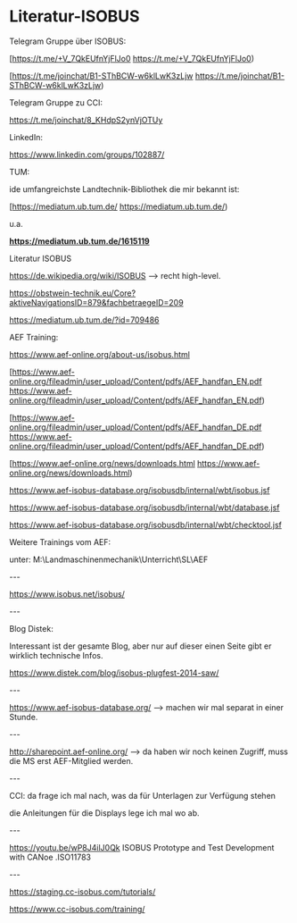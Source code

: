 # Literatur-ISOBUS

Telegram Gruppe über ISOBUS:

\[<https://t.me/+V_7QkEUfnYjFlJo0> <https://t.me/+V_7QkEUfnYjFlJo0>)

\[<https://t.me/joinchat/B1-SThBCW-w6klLwK3zLjw> <https://t.me/joinchat/B1-SThBCW-w6klLwK3zLjw>)

Telegram Gruppe zu CCI:

<https://t.me/joinchat/8_KHdpS2ynVjOTUy>

LinkedIn:

<https://www.linkedin.com/groups/102887/>

TUM:

ide umfangreichste Landtechnik-Bibliothek die mir bekannt ist:

\[<https://mediatum.ub.tum.de/> <https://mediatum.ub.tum.de/>)

u.a.

**https://mediatum.ub.tum.de/1615119**

Literatur ISOBUS

<https://de.wikipedia.org/wiki/ISOBUS> --> recht high-level.

<https://obstwein-technik.eu/Core?aktiveNavigationsID=879&fachbetraegeID=209>

<https://mediatum.ub.tum.de/?id=709486>

AEF Training:

<https://www.aef-online.org/about-us/isobus.html>

\[<https://www.aef-online.org/fileadmin/user_upload/Content/pdfs/AEF_handfan_EN.pdf> <https://www.aef-online.org/fileadmin/user_upload/Content/pdfs/AEF_handfan_EN.pdf>)

\[<https://www.aef-online.org/fileadmin/user_upload/Content/pdfs/AEF_handfan_DE.pdf> <https://www.aef-online.org/fileadmin/user_upload/Content/pdfs/AEF_handfan_DE.pdf>)

\[<https://www.aef-online.org/news/downloads.html> <https://www.aef-online.org/news/downloads.html>)

<https://www.aef-isobus-database.org/isobusdb/internal/wbt/isobus.jsf>

<https://www.aef-isobus-database.org/isobusdb/internal/wbt/database.jsf>

<https://www.aef-isobus-database.org/isobusdb/internal/wbt/checktool.jsf>

Weitere Trainings vom AEF:

unter: M:\\Landmaschinenmechanik\\Unterricht\\SL\\AEF

\---

<https://www.isobus.net/isobus/>

\---

Blog Distek:

Interessant ist der gesamte Blog, aber nur auf dieser einen Seite gibt er wirklich technische Infos.

<https://www.distek.com/blog/isobus-plugfest-2014-saw/>

\---

<https://www.aef-isobus-database.org/> --> machen wir mal separat in einer Stunde.

\---

<http://sharepoint.aef-online.org/> --> da haben wir noch keinen Zugriff, muss die MS erst AEF-Mitglied werden.

\---

CCI: da frage ich mal nach, was da für Unterlagen zur Verfügung stehen

die Anleitungen für die Displays lege ich mal wo ab.

\---

<https://youtu.be/wP8J4ilJ0Qk> ISOBUS Prototype and Test Development with CANoe .ISO11783

\---

<https://staging.cc-isobus.com/tutorials/>

<https://www.cc-isobus.com/training/>

